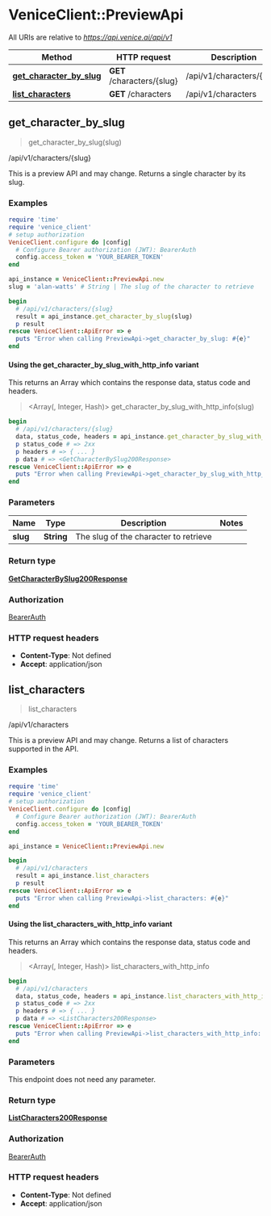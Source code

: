 # VeniceClient::PreviewApi

All URIs are relative to *https://api.venice.ai/api/v1*

| Method | HTTP request | Description |
| ------ | ------------ | ----------- |
| [**get_character_by_slug**](PreviewApi.md#get_character_by_slug) | **GET** /characters/{slug} | /api/v1/characters/{slug} |
| [**list_characters**](PreviewApi.md#list_characters) | **GET** /characters | /api/v1/characters |


## get_character_by_slug

> <GetCharacterBySlug200Response> get_character_by_slug(slug)

/api/v1/characters/{slug}

This is a preview API and may change. Returns a single character by its slug.

### Examples

```ruby
require 'time'
require 'venice_client'
# setup authorization
VeniceClient.configure do |config|
  # Configure Bearer authorization (JWT): BearerAuth
  config.access_token = 'YOUR_BEARER_TOKEN'
end

api_instance = VeniceClient::PreviewApi.new
slug = 'alan-watts' # String | The slug of the character to retrieve

begin
  # /api/v1/characters/{slug}
  result = api_instance.get_character_by_slug(slug)
  p result
rescue VeniceClient::ApiError => e
  puts "Error when calling PreviewApi->get_character_by_slug: #{e}"
end
```

#### Using the get_character_by_slug_with_http_info variant

This returns an Array which contains the response data, status code and headers.

> <Array(<GetCharacterBySlug200Response>, Integer, Hash)> get_character_by_slug_with_http_info(slug)

```ruby
begin
  # /api/v1/characters/{slug}
  data, status_code, headers = api_instance.get_character_by_slug_with_http_info(slug)
  p status_code # => 2xx
  p headers # => { ... }
  p data # => <GetCharacterBySlug200Response>
rescue VeniceClient::ApiError => e
  puts "Error when calling PreviewApi->get_character_by_slug_with_http_info: #{e}"
end
```

### Parameters

| Name | Type | Description | Notes |
| ---- | ---- | ----------- | ----- |
| **slug** | **String** | The slug of the character to retrieve |  |

### Return type

[**GetCharacterBySlug200Response**](GetCharacterBySlug200Response.md)

### Authorization

[BearerAuth](../README.md#BearerAuth)

### HTTP request headers

- **Content-Type**: Not defined
- **Accept**: application/json


## list_characters

> <ListCharacters200Response> list_characters

/api/v1/characters

This is a preview API and may change. Returns a list of characters supported in the API.

### Examples

```ruby
require 'time'
require 'venice_client'
# setup authorization
VeniceClient.configure do |config|
  # Configure Bearer authorization (JWT): BearerAuth
  config.access_token = 'YOUR_BEARER_TOKEN'
end

api_instance = VeniceClient::PreviewApi.new

begin
  # /api/v1/characters
  result = api_instance.list_characters
  p result
rescue VeniceClient::ApiError => e
  puts "Error when calling PreviewApi->list_characters: #{e}"
end
```

#### Using the list_characters_with_http_info variant

This returns an Array which contains the response data, status code and headers.

> <Array(<ListCharacters200Response>, Integer, Hash)> list_characters_with_http_info

```ruby
begin
  # /api/v1/characters
  data, status_code, headers = api_instance.list_characters_with_http_info
  p status_code # => 2xx
  p headers # => { ... }
  p data # => <ListCharacters200Response>
rescue VeniceClient::ApiError => e
  puts "Error when calling PreviewApi->list_characters_with_http_info: #{e}"
end
```

### Parameters

This endpoint does not need any parameter.

### Return type

[**ListCharacters200Response**](ListCharacters200Response.md)

### Authorization

[BearerAuth](../README.md#BearerAuth)

### HTTP request headers

- **Content-Type**: Not defined
- **Accept**: application/json

